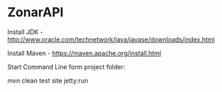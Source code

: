 # ZonarAPI

Install JDK  - http://www.oracle.com/technetwork/java/javase/downloads/index.html

Install Maven - https://maven.apache.org/install.html

Start Command Line form project folder:

mvn clean test site jetty:run

